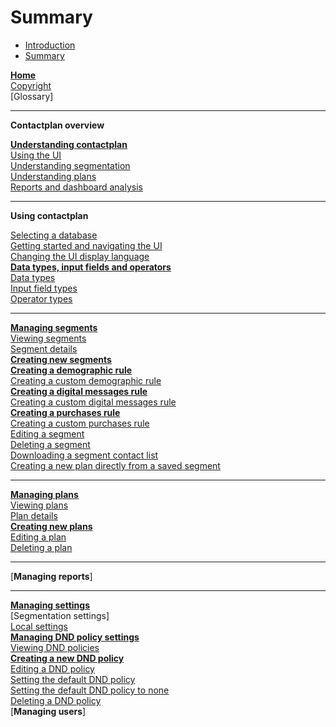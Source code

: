 # Summary

* [Introduction](README.md)
* [Summary](SUMMARY.md)

[**Home**](Home)  
[Copyright](Copyright)  
[Glossary]  

----------

**Contactplan overview**  

[**Understanding contactplan**](UnderstandingContactPlan)  
[Using the UI](UsingUI)  
[Understanding segmentation](UnderstandingSegmentation)  
[Understanding plans](UnderstandingPlans)  
[Reports and dashboard analysis](ReportsAndDashboardAnalysis)  

----------

**Using contactplan**  

[Selecting a database](SelectingADatabase)  
[Getting started and navigating the UI](NavigatingUI)  
[Changing the UI display language](ChangingLanguage)  
[**Data types, input fields and operators**](InputBoxOperators)  
[Data types](DataTypes)  
[Input field types](InputFieldTypes)  
[Operator types](OperatorTypes)  

----------

[**Managing segments**](ManagingSegments)  
[Viewing segments](ViewingSegments)  
[Segment details](SegmentDetails)  
[**Creating new segments**](CreatingNewSegments)  
[**Creating a demographic rule**](CreatingDemographicRule)  
[Creating a custom demographic rule](CreatingCustomDemographicRule)  
[**Creating a digital messages rule**](CreatingDigitalMessagesRule)  
[Creating a custom digital messages rule](CreatingCustomDigitalMessagesRule)  
[**Creating a purchases rule**](CreatingPurchasesRule)  
[Creating a custom purchases rule](CreatingCustomPurchasesRule)  
[Editing a segment](EditingSegment)  
[Deleting a segment](DeletingSegment)  
[Downloading a segment contact list](DownloadingSegmentContactList)  
[Creating a new plan directly from a saved segment](CreatingPlanFromSegment)  

----------

[**Managing plans**](ManagingPlans)  
[Viewing plans](ViewingPlans)  
[Plan details](PlanDetails)  
[**Creating new plans**](CreatingNewPlans)  
[Editing a plan](EditingPlan)  
[Deleting a plan](DeletingPlans)  

----------

[**Managing reports**]  

----------

[**Managing settings**](ManagingSettings)  
[Segmentation settings]  
[Local settings](LocalSettings)  
[**Managing DND policy settings**](ManagingDND)  
[Viewing DND policies](ViewingDND)  
[**Creating a new DND policy**](CreatingNewDND)  
[Editing a DND policy](EditingDND)  
[Setting the default DND policy](SettingDefaultDND)  
[Setting the default DND policy to none](SettingNoDND)  
[Deleting a DND policy](DeletingDND)  
[**Managing users**]  

